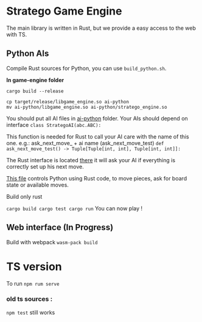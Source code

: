 # Stratego Game Engine

The main library is written in Rust, but we provide a easy access to the web with TS.

## Python AIs 

Compile Rust sources for Python, you can use `build_python.sh`.

**In game-engine folder**
```shell
cargo build --release

cp target/release/libgame_engine.so ai-python
mv ai-python/libgame_engine.so ai-python/stratego_engine.so
```

You should put all AI files in [ai-python](https://github.com/pr0gen/stratego/tree/python-binding/game-engine/ai-python) folder.
Your AIs should depend on interface `class StrategoAI(abc.ABC):`

This function is needed for Rust to call your AI care with the name of this one.
e.g.: ask_next_move_ + ai name (ask_next_move_test)
`def ask_next_move_test() -> Tuple[Tuple[int, int], Tuple[int, int]]:`

The Rust interface is located [there](https://github.com/pr0gen/stratego/blob/python-binding/game-engine/src/player/ai_player.rs)
it will ask your AI if everything is correctly set up his next move.

[This file](https://github.com/pr0gen/stratego/blob/python-binding/game-engine/src/py_bindings.rs) controls Python using Rust code, to move pieces, ask for board state or available moves.

Build only rust 

`
cargo build
cargo test
cargo run
`
You can now play !

## Web interface (In Progress)
Build with webpack 
`wasm-pack build`

# TS version
To run 
`npm rum serve`
### old ts sources :
`npm test` still works

